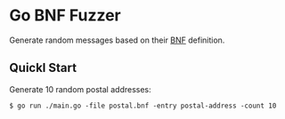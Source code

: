 # Go BNF Fuzzer

Generate random messages based on their [BNF](https://en.wikipedia.org/wiki/Backus%E2%80%93Naur_form) definition.

## Quickl Start

Generate 10 random postal addresses:

```console
$ go run ./main.go -file postal.bnf -entry postal-address -count 10
```
